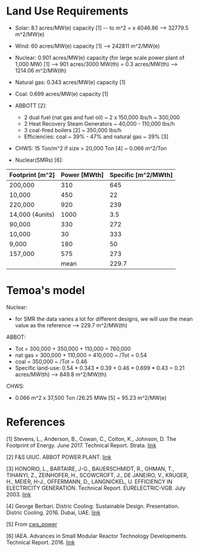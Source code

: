 # Land Use Requirements

* Solar: 8.1 acres/MW(e) capacity [1] -- to m^2 = x 4046.86 --> 32779.5 m^2/MW(e)
* Wind: 60 acres/MW(e) capacity [1] --> 242811 m^2/MW(e)
* Nuclear: 0.901 acres/MW(e) capacity (for large scale power plant of 1,000 MW) [1] --> 901 acres/3000 MW(th) = 0.3 acres/MW(th) --> 1214.06 m^2/MW(th)
* Natural gas: 0.343 acres/MW(e) capacity [1]
* Coal: 0.699 acres/MW(e) capacity [1]
* ABBOTT [2]:
	- 2 dual fuel (nat gas and fuel oil) ~ 2 x 150,000 lbs/h ~ 300,000
	- 2 Heat Recovery Steam Generators ~ 40,000 - 110,000 lbs/h
	- 3 coal-fired boilers [2] ~ 350,000 lbs/h
	- Efficiencies: coal ~ 39% - 47% and natural gas ~ 39% [3]

* CHWS: 15 Ton/m^2 if size > 20,000 Ton [4] ~ 0.066 m^2/Ton

* Nuclear(SMRs) [6]:

| Footprint [m^2] | Power [MWth] | Specific [m^2/MWth] |
|-----------------|--------------|---------------------|
|      200,000    |       310    |       645           |
|       10,000    |       450    |        22           |
|      220,000    |       920    |       239           |
| 14,000 (4units) |      1000    |         3.5         |
|       90,000    |       330    |       272           |
|       10,000    |        30    |       333           |
|        9,000    |       180    | 	      50           |
|      157,000    |       575    |       273           |
|                 |      mean    |      229.7          |


# Temoa's model

Nuclear:
* for SMR the data varies a lot for different designs, we will use the mean value as the reference --> 229.7 m^2/MW(th)

ABBOT:
* Tot = 300,000 + 350,000 + 110,000 = 760,000
* nat gas = 300,000 + 110,000 = 410,000 ~ /Tot = 0.54
* coal = 350,000 ~ /Tot = 0.46
* Specific land-use: 0.54 * 0.343 * 0.39 + 0.46 * 0.699 * 0.43 = 0.21 acres/MW(th) --> 849.8 m^2/MW(th)

CHWS:
* 0.066 m^2 x 37,500 Ton /26.25 MWe [5] = 95.23 m^2/MW(e)


# References

[1] Stevens, L., Anderson, B., Cowan, C., Colton, K., Johnson, D. The Footprint of Energy. June 2017. Technical Report. Strata. [link](https://www.strata.org/pdf/2017/footprints-full.pdf)

[2] F&S UIUC. ABBOT POWER PLANT. [link](https://fs.illinois.edu/docs/default-source/utilities-energy/abbottbrofinal.pdf?sfvrsn=90b1f9ea_4)
 
[3] HONORIO, L., BARTAIRE, J-G., BAUERSCHMIDT, R., OHMAN, T., TIHANYI, Z., ZEINHOFER, H., SCOWCROFT, J., DE JANEIRO, V., KRUGER, H., MEIER, H-J., OFFERMANN, D., LANGNICKEL, U. EFFICIENCY IN ELECTRICITY GENERATION. Technical Report. EURELECTRIC-VGB. July 2003. [link](http://payesh.saba.org.ir/saba_content/media/image/2016/07/8412_orig.pdf)

[4] George Berbari. Distric Cooling: Sustainable Design. Presentation. Distric Cooling. 2016. Dubai, UAE. [link](https://www.districtenergy.org/HigherLogic/System/DownloadDocumentFile.ashx?DocumentFileKey=eac74754-05c9-a7cc-cede-0261984fa8e7)

[5] From [cws_power](https://github.com/arfc/pride/blob/master/data_processing/cws_power.ipynb)

[6] IAEA. Advances in Small Modular Reactor Technology Developments. Technical Report. 2016. [link](https://aris.iaea.org/Publications/SMR-Book_2016.pdf)

